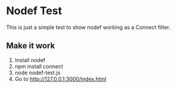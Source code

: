# Nodef Test #

This is just a simple test to show nodef working as a Connect filter.

## Make it work ##

  1. Install nodef
  2. npm install connect
  3. node nodef-test.js
  4. Go to http://127.0.0.1:3000/index.html

